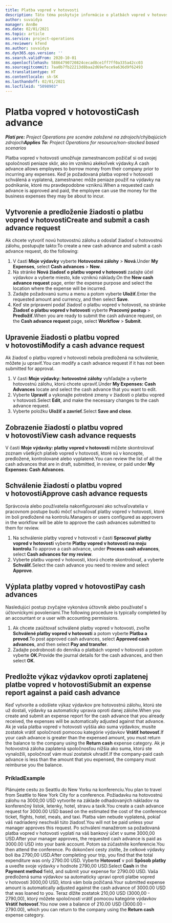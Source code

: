 ```yaml
---
title: Platba vopred v hotovosti
description: Táto téma poskytuje informácie o platbách vopred v hotovosti.
author: suvaidya
manager: AnnBe
ms.date: 02/01/2021
ms.topic: article
ms.service: project-operations
ms.reviewer: kfend
ms.author: suvaidya
ms.dyn365.ops.version: ''
ms.search.validFrom: 2020-10-01
ms.openlocfilehash: 58864790720824cecad8ce1ff7ff0a335a42cc03
ms.sourcegitcommit: 7aa0b7fb22213d8baa2d69efece9a636d9f62493
ms.translationtype: HT
ms.contentlocale: sk-SK
ms.lasthandoff: 02/01/2021
ms.locfileid: "5098903"
---
```

# <a name="cash-advance"></a><span data-ttu-id="3fe19-103">Platba vopred v hotovosti</span><span class="sxs-lookup"><span data-stu-id="3fe19-103">Cash advance</span></span>

<span data-ttu-id="3fe19-104">_**Platí pre:** Project Operations pre scenáre založené na zdrojoch/chýbajúcich zdrojoch_</span><span class="sxs-lookup"><span data-stu-id="3fe19-104">_**Applies To:** Project Operations for resource/non-stocked based scenarios_</span></span>

<span data-ttu-id="3fe19-105">Platba vopred v hotovosti umožňuje zamestnancom požičať si od svojej spoločnosti peniaze skôr, ako im vzniknú akékoľvek výdavky.</span><span class="sxs-lookup"><span data-stu-id="3fe19-105">A cash advance allows employees to borrow money from their company prior to incurring any expenses.</span></span> <span data-ttu-id="3fe19-106">Keď je požadovaná platba vopred v hotovosti schválená a vyplatená, zamestnanec môže peniaze použiť na výdavky na podnikanie, ktoré mu pravdepodobne vzniknú.</span><span class="sxs-lookup"><span data-stu-id="3fe19-106">When a requested cash advance is approved and paid, the employee can use the money for the business expenses they may be about to incur.</span></span> 

## <a name="create-and-submit-a-cash-advance-request"></a><span data-ttu-id="3fe19-107">Vytvorenie a predloženie žiadosti o platbu vopred v hotovosti</span><span class="sxs-lookup"><span data-stu-id="3fe19-107">Create and submit a cash advance request</span></span>
<span data-ttu-id="3fe19-108">Ak chcete vytvoriť novú hotovostnú zálohu a odoslať žiadosť o hotovostnú zálohu, postupujte takto:</span><span class="sxs-lookup"><span data-stu-id="3fe19-108">To create a new cash advance and submit a cash advance request, do the following:</span></span> 

1. <span data-ttu-id="3fe19-109">V časti **Moje výdavky** vyberte **Hotovostné zálohy** > **Nová**.</span><span class="sxs-lookup"><span data-stu-id="3fe19-109">Under **My Expenses**, select **Cash advances** > **New**.</span></span> 
2. <span data-ttu-id="3fe19-110">Na stránke **Nová žiadosť o platbu vopred v hotovosti** zadajte účel výdavkov a vyberte miesto, kde vzniknú náklady.</span><span class="sxs-lookup"><span data-stu-id="3fe19-110">On the **New cash advance request** page, enter the expense purpose and select the location where the expense will be incurred.</span></span>
3. <span data-ttu-id="3fe19-111">Zadajte požadovanú sumu a menu a potom vyberte **Uložiť**.</span><span class="sxs-lookup"><span data-stu-id="3fe19-111">Enter the requested amount and currency, and then select **Save**.</span></span> 
4. <span data-ttu-id="3fe19-112">Keď ste pripravení podať žiadosť o platbu vopred v hotovosti, na stránke **Žiadosť o platbu vopred v hotovosti** vyberte **Pracovný postup** > **Predložiť**.</span><span class="sxs-lookup"><span data-stu-id="3fe19-112">When you are ready to submit the cash advance request, on the **Cash advance request** page, select **Workflow** > **Submit**.</span></span>

## <a name="modify-a-cash-advance-request"></a><span data-ttu-id="3fe19-113">Upravenie žiadosti o platbu vopred v hotovosti</span><span class="sxs-lookup"><span data-stu-id="3fe19-113">Modify a cash advance request</span></span>

<span data-ttu-id="3fe19-114">Ak žiadosť o platbu vopred v hotovosti nebola predložená na schválenie, môžete ju upraviť.</span><span class="sxs-lookup"><span data-stu-id="3fe19-114">You can modify a cash advance request if it has not been submitted for approval.</span></span>

1. <span data-ttu-id="3fe19-115">V časti **Moje výdavky: hotovostné zálohy** vyhľadajte a vyberte hotovostnú zálohu, ktorú chcete upraviť.</span><span class="sxs-lookup"><span data-stu-id="3fe19-115">Under **My Expenses: Cash Advances** locate and select the cash advance that you want to edit.</span></span>
2. <span data-ttu-id="3fe19-116">Vyberte **Upraviť** a vykonajte potrebné zmeny v žiadosti o platbu vopred v hotovosti.</span><span class="sxs-lookup"><span data-stu-id="3fe19-116">Select **Edit**, and make the necessary changes to the cash advance request.</span></span> 
3. <span data-ttu-id="3fe19-117">Vyberte položku **Uložiť a zavrieť**.</span><span class="sxs-lookup"><span data-stu-id="3fe19-117">Select **Save and close**.</span></span>


## <a name="view-cash-advance-requests"></a><span data-ttu-id="3fe19-118">Zobrazenie žiadostí o platbu vopred v hotovosti</span><span class="sxs-lookup"><span data-stu-id="3fe19-118">View cash advance requests</span></span>
<span data-ttu-id="3fe19-119">V časti **Moje výdavky: platby vopred v hotovosti** môžete skontrolovať zoznam všetkých platieb vopred v hotovosti, ktoré sú v koncepte, predložené, kontrolované alebo vyplatené.</span><span class="sxs-lookup"><span data-stu-id="3fe19-119">You can review the list of all the cash advances that are in draft, submitted, in review, or paid under **My Expenses: Cash Advances**.</span></span> 

## <a name="approve-cash-advance-requests"></a><span data-ttu-id="3fe19-120">Schválenie žiadostí o platbu vopred v hotovosti</span><span class="sxs-lookup"><span data-stu-id="3fe19-120">Approve cash advance requests</span></span>

<span data-ttu-id="3fe19-121">Správcovia alebo používatelia nakonfigurovaní ako schvaľovatelia v pracovnom postupe budú môcť schvaľovať platby vopred v hotovosti, ktoré im boli predložené na kontrolu.</span><span class="sxs-lookup"><span data-stu-id="3fe19-121">Managers or users configured as approvers in the workflow will be able to approve the cash advances submitted to them for review.</span></span> 

1. <span data-ttu-id="3fe19-122">Na schválenie platby vopred v hotovosti v časti **Spracovať platby vopred v hotovosti** vyberte **Platby vopred v hotovosti na moju kontrolu**.</span><span class="sxs-lookup"><span data-stu-id="3fe19-122">To approve a cash advance, under **Process cash advances**, select **Cash advances for my review**.</span></span>
2. <span data-ttu-id="3fe19-123">Vyberte platbu vopred v hotovosti, ktorú chcete skontrolovať, a vyberte **Schváliť**.</span><span class="sxs-lookup"><span data-stu-id="3fe19-123">Select the cash advance you need to review and select **Approve**.</span></span>  

## <a name="pay-cash-advances"></a><span data-ttu-id="3fe19-124">Výplata platby vopred v hotovosti</span><span class="sxs-lookup"><span data-stu-id="3fe19-124">Pay cash advances</span></span> 
<span data-ttu-id="3fe19-125">Nasledujúci postup zvyčajne vykonáva účtovník alebo používateľ s účtovníckymi povoleniami.</span><span class="sxs-lookup"><span data-stu-id="3fe19-125">The following procedure is typically completed by an accountant or a user with accounting permissions.</span></span>

1. <span data-ttu-id="3fe19-126">Ak chcete zaúčtovať schválené platby vopred v hotovosti, zvoľte **Schválené platby vopred v hotovosti** a potom vyberte **Platba a prevod**.</span><span class="sxs-lookup"><span data-stu-id="3fe19-126">To post approved cash advances, select **Approved cash advances**, and then select **Pay and transfer**.</span></span>  
2. <span data-ttu-id="3fe19-127">Zadajte podrobnosti do denníka o platbách vopred v hotovosti a potom vyberte **OK**.</span><span class="sxs-lookup"><span data-stu-id="3fe19-127">Provide the journal details for the cash advances, and then select **OK**.</span></span> 

## <a name="submit-an-expense-report-against-a-paid-cash-advance"></a><span data-ttu-id="3fe19-128">Predložte výkaz výdavkov oproti zaplatenej platbe vopred v hotovosti</span><span class="sxs-lookup"><span data-stu-id="3fe19-128">Submit an expense report against a paid cash advance</span></span> 

<span data-ttu-id="3fe19-129">Keď vytvoríte a odošlete výkaz výdavkov pre hotovostnú zálohu, ktorú ste už dostali, výdavky sa automaticky upravia oproti danej zálohe.</span><span class="sxs-lookup"><span data-stu-id="3fe19-129">When you create and submit an expense report for the cash advance that you already received, the expenses will be automatically adjusted against that advance.</span></span> <span data-ttu-id="3fe19-130">Ak je vaša platba vopred v hotovosti vyššia ako suma výdavkov, musíte zostatok vrátiť spoločnosti pomocou kategórie výdavkov **Vrátiť hotovosť**.</span><span class="sxs-lookup"><span data-stu-id="3fe19-130">If your cash advance is greater than the expensed amount, you must return the balance to the company using the **Return cash** expense category.</span></span> <span data-ttu-id="3fe19-131">Ak je hotovostná záloha zaplatená spoločnosťou nižšia ako suma, ktorú ste vynaložili, spoločnosť vám musí zostatok uhradiť.</span><span class="sxs-lookup"><span data-stu-id="3fe19-131">If the company-paid cash advance is less than the amount that you expensed, the company must reimburse you the balance.</span></span> 

### <a name="example"></a><span data-ttu-id="3fe19-132">Príklad</span><span class="sxs-lookup"><span data-stu-id="3fe19-132">Example</span></span>
<span data-ttu-id="3fe19-133">Plánujete cestu zo Seattlu do New Yorku na konferenciu.</span><span class="sxs-lookup"><span data-stu-id="3fe19-133">You plan to travel from Seattle to New York City for a conference.</span></span> <span data-ttu-id="3fe19-134">Požiadavku na hotovostnú zálohu na 3000,00 USD vytvoríte na základe odhadovaných nákladov na konferenčný lístok, letenky, hotel, stravu a taxík.</span><span class="sxs-lookup"><span data-stu-id="3fe19-134">You create a cash advance request for 3000.00 USD based on the estimated the cost of the conference ticket, flights, hotel, meals, and taxi.</span></span> <span data-ttu-id="3fe19-135">Platba vám nebude vyplatená, pokiaľ váš nadriadený neschváli túto žiadosť.</span><span class="sxs-lookup"><span data-stu-id="3fe19-135">You will not be paid unless your manager approves this request.</span></span> <span data-ttu-id="3fe19-136">Po schválení manažérom sa požadovaná platba vopred v hotovosti vyplatí na váš bankový účet v sume 3000,00 USD.</span><span class="sxs-lookup"><span data-stu-id="3fe19-136">After your manager approves, the requested cash advance is paid as 3000.00 USD into your bank account.</span></span> <span data-ttu-id="3fe19-137">Potom sa zúčastníte konferencie.</span><span class="sxs-lookup"><span data-stu-id="3fe19-137">You then attend the conference.</span></span> <span data-ttu-id="3fe19-138">Po dokončení cesty zistíte, že celkové výdavky boli iba 2790,00 USD.</span><span class="sxs-lookup"><span data-stu-id="3fe19-138">After completing your trip, you find that the total expenditure was only 2790.00 USD.</span></span> <span data-ttu-id="3fe19-139">Vyberte **Hotovosť** v poli **Spôsob platby** a uveďte svoje výdavky v hodnote 2790,00 USD.</span><span class="sxs-lookup"><span data-stu-id="3fe19-139">Select **Cash** in the **Payment method** field, and submit your expense for 2790.00 USD.</span></span> <span data-ttu-id="3fe19-140">Vaša predložená suma výdavkov sa automaticky upraví oproti platbe vopred v hotovosti 3000,00 USD, ktorá vám bola požičaná.</span><span class="sxs-lookup"><span data-stu-id="3fe19-140">Your submitted expense amount is automatically adjusted against the cash advance of 3000.00 USD that was loaned to you.</span></span> <span data-ttu-id="3fe19-141">Teraz dlžíte zostatok 210,00 USD (3000,00 - 2790,00), ktorý môžete spoločnosti vrátiť pomocou kategórie výdavkov **Vrátiť hotovosť**.</span><span class="sxs-lookup"><span data-stu-id="3fe19-141">You now owe a balance of 210.00 USD (3000.00 - 2790.00), which you can return to the company using the **Return cash** expense category.</span></span>

